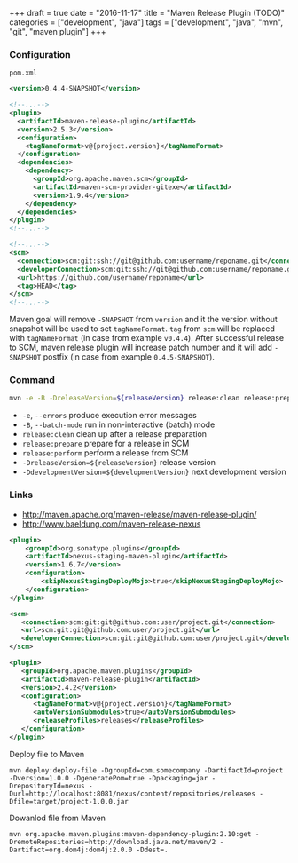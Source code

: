 +++
draft = true
date = "2016-11-17"
title = "Maven Release Plugin (TODO)"
categories = ["development", "java"]
tags = ["development", "java", "mvn", "git", "maven plugin"]
+++

### Configuration

`pom.xml`

```xml
<version>0.4.4-SNAPSHOT</version>
```

```xml
<!--...-->
<plugin>
  <artifactId>maven-release-plugin</artifactId>
  <version>2.5.3</version>
  <configuration>
    <tagNameFormat>v@{project.version}</tagNameFormat>
  </configuration>
  <dependencies>
    <dependency>
      <groupId>org.apache.maven.scm</groupId>
      <artifactId>maven-scm-provider-gitexe</artifactId>
      <version>1.9.4</version>
    </dependency>
  </dependencies>
</plugin>
<!--...-->
```

```xml
<!--...-->
<scm>
  <connection>scm:git:ssh://git@github.com:username/reponame.git</connection>
  <developerConnection>scm:git:ssh://git@github.com:username/reponame.git</developerConnection>
  <url>https://github.com/username/reponame</url>
  <tag>HEAD</tag>
</scm>
<!--...-->
```

Maven goal will remove `-SNAPSHOT` from `version` and it the version without snapshot will be used to set `tagNameFormat`. `tag` from `scm` will be replaced with `tagNameFormat` (in case from example `v0.4.4`). After successful release to SCM, maven release plugin will increase patch number and it will add `-SNAPSHOT` postfix (in case from example `0.4.5-SNAPSHOT`).

### Command

```bash
mvn -e -B -DreleaseVersion=${releaseVersion} release:clean release:prepare release:perform
```

* `-e`, `--errors` produce execution error messages
* `-B`, `--batch-mode` run in non-interactive (batch) mode
* `release:clean` clean up after a release preparation
* `release:prepare` prepare for a release in SCM
* `release:perform` perform a release from SCM
* `-DreleaseVersion=${releaseVersion}` release version
* `-DdevelopmentVersion=${developmentVersion}` next development version

### Links

* http://maven.apache.org/maven-release/maven-release-plugin/
* http://www.baeldung.com/maven-release-nexus

```xml
<plugin>
    <groupId>org.sonatype.plugins</groupId>
    <artifactId>nexus-staging-maven-plugin</artifactId>
    <version>1.6.7</version>
    <configuration>
        <skipNexusStagingDeployMojo>true</skipNexusStagingDeployMojo>
    </configuration>
</plugin>
```

```xml
<scm>
   <connection>scm:git:git@github.com:user/project.git</connection>
   <url>scm:git:git@github.com:user/project.git</url>
   <developerConnection>scm:git:git@github.com:user/project.git</developerConnection>
</scm>
```

```xml
<plugin>
   <groupId>org.apache.maven.plugins</groupId>
   <artifactId>maven-release-plugin</artifactId>
   <version>2.4.2</version>
   <configuration>
      <tagNameFormat>v@{project.version}</tagNameFormat>
      <autoVersionSubmodules>true</autoVersionSubmodules>
      <releaseProfiles>releases</releaseProfiles>
   </configuration>
</plugin>
```

Deploy file to Maven

```
mvn deploy:deploy-file -DgroupId=com.somecompany -DartifactId=project -Dversion=1.0.0 -DgeneratePom=true -Dpackaging=jar -DrepositoryId=nexus -Durl=http://localhost:8081/nexus/content/repositories/releases -Dfile=target/project-1.0.0.jar
```

Dowanlod file from Maven

```
mvn org.apache.maven.plugins:maven-dependency-plugin:2.10:get -DremoteRepositories=http://download.java.net/maven/2 -Dartifact=org.dom4j:dom4j:2.0.0 -Ddest=.
```